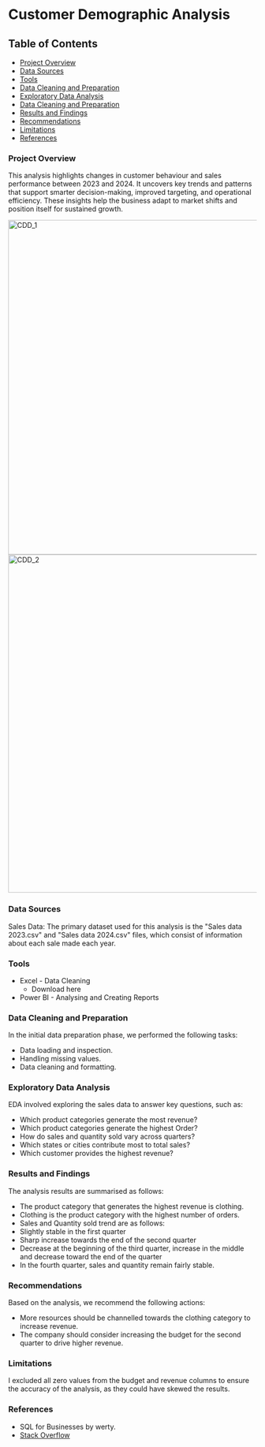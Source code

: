 # Customer Demographic Analysis
## Table of Contents
- [Project Overview](#project-overview)
- [Data Sources](#data-sources)
- [Tools](#tools)
- [Data Cleaning and Preparation ](#data-cleaning-and-preparation)
- [Exploratory Data Analysis](#exploratory-data-analysis)
- [Data Cleaning and Preparation ](#data-cleaning-and-preparation)
- [Results and Findings](#results-and-findings)
- [Recommendations](#recommendations)
- [Limitations](#limitations)
- [References](#references)
  
### Project Overview
This analysis highlights changes in customer behaviour and sales performance between 2023 and 2024. It uncovers key trends and patterns that support smarter decision-making, improved targeting, and operational efficiency. These insights help the business adapt to market shifts and position itself for sustained growth.

<img width="679" alt="CDD_1" src="https://github.com/user-attachments/assets/5b2cef38-5703-4792-9312-4c2bdacb4c67" />

<img width="686" alt="CDD_2" src="https://github.com/user-attachments/assets/c98c7564-539b-403d-a875-9d85b6e73b2d" />

### Data Sources
Sales Data: The primary dataset used for this analysis is the "Sales data 2023.csv" and "Sales data 2024.csv" files, which consist of information about each sale made each year.

### Tools
-  Excel - Data Cleaning
   -  Download here
-  Power BI - Analysing and Creating Reports
### Data Cleaning and Preparation
In the initial data preparation phase, we performed the following tasks:
-  Data loading and inspection.
-  Handling missing values.
-  Data cleaning and formatting.
### Exploratory Data Analysis
EDA involved exploring the sales data to answer key questions, such as:
- Which product categories generate the most revenue?
- Which product categories generate the highest Order?
- How do sales and quantity sold vary across quarters?
- Which states or cities contribute most to total sales?
- Which customer provides the highest revenue?
### Results and Findings
The analysis results are summarised as follows:
-  The product category that generates the highest revenue is clothing.
-  Clothing is the product category with the highest number of orders.
-  Sales and Quantity sold trend are as follows:
  - Slightly stable in the first quarter
  - Sharp increase towards the end of the second quarter
  - Decrease at the beginning of the third quarter, increase in the middle and decrease toward the end of the quarter
  - In the fourth quarter, sales and quantity remain fairly stable.
### Recommendations
Based on the analysis, we recommend the following actions:
-  More resources should be channelled towards the clothing category to increase revenue.
-  The company should consider increasing the budget for the second quarter to drive higher revenue.
### Limitations
I excluded all zero values from the budget and revenue columns to ensure the accuracy of the analysis, as they could have skewed the results. 

### References
-  SQL for Businesses by werty.
-  [Stack Overflow](https://stack.com)

